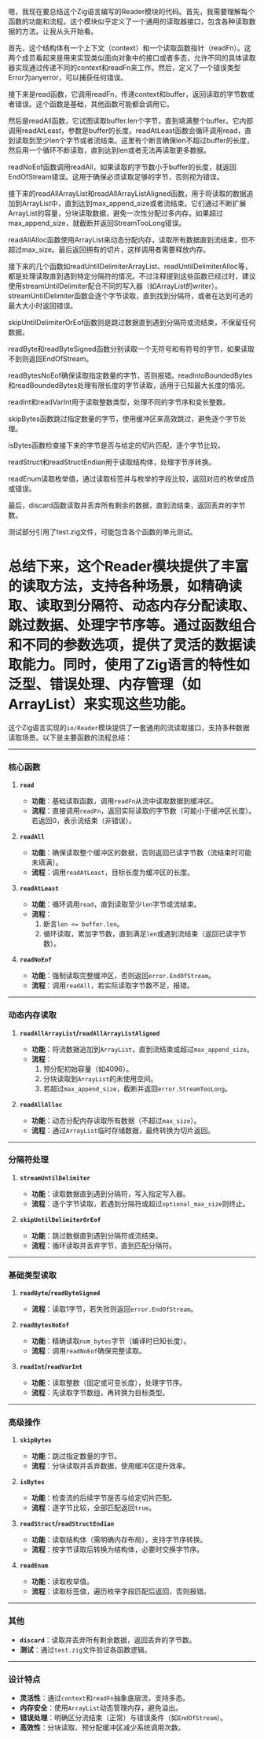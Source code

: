 嗯，我现在要总结这个Zig语言编写的Reader模块的代码。首先，我需要理解每个函数的功能和流程。这个模块似乎定义了一个通用的读取器接口，包含各种读取数据的方法。让我从头开始看。

首先，这个结构体有一个上下文（context）和一个读取函数指针（readFn）。这两个成员看起来是用来实现类似面向对象中的接口或者多态，允许不同的具体读取器实现通过传递不同的context和readFn来工作。然后，定义了一个错误类型Error为anyerror，可以捕获任何错误。

接下来是read函数，它调用readFn，传递context和buffer，返回读取的字节数或者错误。这个函数是基础，其他函数可能都会调用它。

然后是readAll函数，它试图读取buffer.len个字节，直到填满整个buffer。它内部调用readAtLeast，参数是buffer的长度。readAtLeast函数会循环调用read，直到读取到至少len个字节或者流结束。这里有个断言确保len不超过buffer的长度，然后用一个循环不断读取，直到达到len或者无法再读取更多数据。

readNoEof函数调用readAll，如果读取的字节数小于buffer的长度，就返回EndOfStream错误。这用于确保必须读取足够的字节，否则视为错误。

接下来的readAllArrayList和readAllArrayListAligned函数，用于将读取的数据追加到ArrayList中，直到达到max_append_size或者流结束。它们通过不断扩展ArrayList的容量，分块读取数据，避免一次性分配过多内存。如果超过max_append_size，就截断并返回StreamTooLong错误。

readAllAlloc函数使用ArrayList来动态分配内存，读取所有数据直到流结束，但不超过max_size。最后返回拥有的切片，这样调用者需要释放内存。

接下来的几个函数如readUntilDelimiterArrayList、readUntilDelimiterAlloc等，都是处理读取直到遇到特定分隔符的情况。不过注释提到这些函数已经过时，建议使用streamUntilDelimiter配合不同的写入器（如ArrayList的writer）。streamUntilDelimiter函数会逐个字节读取，直到找到分隔符，或者在达到可选的最大大小时返回错误。

skipUntilDelimiterOrEof函数则是跳过数据直到遇到分隔符或流结束，不保留任何数据。

readByte和readByteSigned函数分别读取一个无符号和有符号的字节，如果读取不到则返回EndOfStream。

readBytesNoEof确保读取指定数量的字节，否则报错。readIntoBoundedBytes和readBoundedBytes处理有限长度的字节读取，适用于已知最大长度的情况。

readInt和readVarInt用于读取整数类型，处理不同的字节序和变长整数。

skipBytes函数跳过指定数量的字节，使用缓冲区来高效跳过，避免逐个字节处理。

isBytes函数检查接下来的字节是否与给定的切片匹配，逐个字节比较。

readStruct和readStructEndian用于读取结构体，处理字节序转换。

readEnum读取枚举值，通过读取标签并与枚举的字段比较，返回对应的枚举成员或错误。

最后，discard函数读取并丢弃所有剩余的数据，直到流结束，返回丢弃的字节数。

测试部分引用了test.zig文件，可能包含各个函数的单元测试。

总结下来，这个Reader模块提供了丰富的读取方法，支持各种场景，如精确读取、读取到分隔符、动态内存分配读取、跳过数据、处理字节序等。通过函数组合和不同的参数选项，提供了灵活的数据读取能力。同时，使用了Zig语言的特性如泛型、错误处理、内存管理（如ArrayList）来实现这些功能。
================================================
这个Zig语言实现的`io/Reader`模块提供了一套通用的流读取接口，支持多种数据读取场景。以下是主要函数的流程总结：

---

### **核心函数**
1. **`read`**  
   - **功能**：基础读取函数，调用`readFn`从流中读取数据到缓冲区。  
   - **流程**：直接调用`readFn`，返回实际读取的字节数（可能小于缓冲区长度）。若返回0，表示流结束（非错误）。

2. **`readAll`**  
   - **功能**：确保读取整个缓冲区的数据，否则返回已读字节数（流结束时可能未填满）。  
   - **流程**：调用`readAtLeast`，目标长度为缓冲区的长度。

3. **`readAtLeast`**  
   - **功能**：循环调用`read`，直到读取至少`len`字节或流结束。  
   - **流程**：  
     1. 断言`len <= buffer.len`。  
     2. 循环读取，累加字节数，直到满足`len`或遇到流结束（返回已读字节数）。

4. **`readNoEof`**  
   - **功能**：强制读取完整缓冲区，否则返回`error.EndOfStream`。  
   - **流程**：调用`readAll`，若实际读取字节数不足，报错。

---

### **动态内存读取**
1. **`readAllArrayList`/`readAllArrayListAligned`**  
   - **功能**：将流数据追加到`ArrayList`，直到流结束或超过`max_append_size`。  
   - **流程**：  
     1. 预分配初始容量（如4096）。  
     2. 分块读取到`ArrayList`的未使用空间。  
     3. 若超过`max_append_size`，截断并返回`error.StreamTooLong`。  

2. **`readAllAlloc`**  
   - **功能**：动态分配内存读取所有数据（不超过`max_size`）。  
   - **流程**：通过`ArrayList`临时存储数据，最终转换为切片返回。

---

### **分隔符处理**
1. **`streamUntilDelimiter`**  
   - **功能**：读取数据直到遇到分隔符，写入指定写入器。  
   - **流程**：逐个字节读取，若遇到分隔符或超过`optional_max_size`则终止。

2. **`skipUntilDelimiterOrEof`**  
   - **功能**：跳过数据直到遇到分隔符或流结束。  
   - **流程**：循环读取并丢弃字节，直到匹配分隔符。

---

### **基础类型读取**
1. **`readByte`/`readByteSigned`**  
   - **流程**：读取1字节，若失败则返回`error.EndOfStream`。

2. **`readBytesNoEof`**  
   - **功能**：精确读取`num_bytes`字节（编译时已知长度）。  
   - **流程**：调用`readNoEof`确保完整读取。

3. **`readInt`/`readVarInt`**  
   - **功能**：读取整数（固定或可变长度），处理字节序。  
   - **流程**：先读取字节数组，再转换为目标类型。

---

### **高级操作**
1. **`skipBytes`**  
   - **功能**：跳过指定数量的字节。  
   - **流程**：分块读取并丢弃数据，使用缓冲区提升效率。

2. **`isBytes`**  
   - **功能**：检查流的后续字节是否与给定切片匹配。  
   - **流程**：逐字节比较，全部匹配返回`true`。

3. **`readStruct`/`readStructEndian`**  
   - **功能**：读取结构体（需明确内存布局），支持字节序转换。  
   - **流程**：按字节读取后转换为结构体，必要时交换字节序。

4. **`readEnum`**  
   - **功能**：读取枚举值。  
   - **流程**：读取标签值，遍历枚举字段匹配后返回，否则报错。

---

### **其他**
- **`discard`**：读取并丢弃所有剩余数据，返回丢弃的字节数。  
- **测试**：通过`test.zig`文件验证各函数逻辑。

---

### **设计特点**
- **灵活性**：通过`context`和`readFn`抽象底层流，支持多态。  
- **内存安全**：使用`ArrayList`动态管理内存，避免溢出。  
- **错误处理**：明确区分流结束（正常）与错误条件（如`EndOfStream`）。  
- **高效性**：分块读取、预分配缓冲区减少系统调用次数。